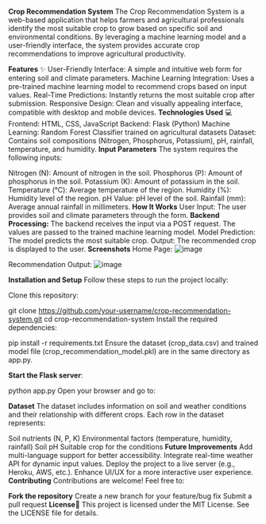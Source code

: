 **Crop Recommendation System**
The Crop Recommendation System is a web-based application that helps farmers and agricultural professionals identify the most suitable crop to grow based on specific soil and environmental conditions. By leveraging a machine learning model and a user-friendly interface, the system provides accurate crop recommendations to improve agricultural productivity.

**Features** ✨
User-Friendly Interface: A simple and intuitive web form for entering soil and climate parameters.
Machine Learning Integration: Uses a pre-trained machine learning model to recommend crops based on input values.
Real-Time Predictions: Instantly returns the most suitable crop after submission.
Responsive Design: Clean and visually appealing interface, compatible with desktop and mobile devices.
**Technologies Used** 💻
Frontend: HTML, CSS, JavaScript
Backend: Flask (Python)
Machine Learning: Random Forest Classifier trained on agricultural datasets
Dataset: Contains soil compositions (Nitrogen, Phosphorus, Potassium), pH, rainfall, temperature, and humidity.
**Input Parameters** 
The system requires the following inputs:

Nitrogen (N): Amount of nitrogen in the soil.
Phosphorus (P): Amount of phosphorus in the soil.
Potassium (K): Amount of potassium in the soil.
Temperature (°C): Average temperature of the region.
Humidity (%): Humidity level of the region.
pH Value: pH level of the soil.
Rainfall (mm): Average annual rainfall in millimeters.
**How It Works** 
User Input: The user provides soil and climate parameters through the form.
**Backend Processing:**
The backend receives the input via a POST request.
The values are passed to the trained machine learning model.
Model Prediction: The model predicts the most suitable crop.
Output: The recommended crop is displayed to the user.
**Screenshots** 
Home Page:
![image](https://github.com/user-attachments/assets/9dcc9252-3720-4327-9c31-39728f49c156)

Recommendation Output:
![image](https://github.com/user-attachments/assets/18addf6b-e685-419c-bb4d-28a0d1ad20d5)


**Installation and Setup**
Follow these steps to run the project locally:

Clone this repository:


git clone https://github.com/your-username/crop-recommendation-system.git
cd crop-recommendation-system
Install the required dependencies:

pip install -r requirements.txt
Ensure the dataset (crop_data.csv) and trained model file (crop_recommendation_model.pkl) are in the same directory as app.py.

**Start the Flask server**:

python app.py
Open your browser and go to:

**Dataset**
The dataset includes information on soil and weather conditions and their relationship with different crops. Each row in the dataset represents:

Soil nutrients (N, P, K)
Environmental factors (temperature, humidity, rainfall)
Soil pH
Suitable crop for the conditions
**Future Improvements**
Add multi-language support for better accessibility.
Integrate real-time weather API for dynamic input values.
Deploy the project to a live server (e.g., Heroku, AWS, etc.).
Enhance UI/UX for a more interactive user experience.
**Contributing**
Contributions are welcome! Feel free to:

**Fork the repository**
Create a new branch for your feature/bug fix
Submit a pull request
**License**📄
This project is licensed under the MIT License. See the LICENSE file for details.

